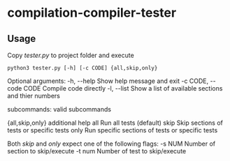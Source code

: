 compilation-compiler-tester
===========================
Usage
-----
Copy _tester.py_ to project folder and execute
```
python3 tester.py [-h] [-c CODE] {all,skip,only} 
```
Optional arguments:
  -h, --help            Show help message and exit
  -c CODE, --code CODE  Compile code directly
  -l, --list            Show a list of available sections and thier numbers

subcommands:
  valid subcommands

  {all,skip,only}       additional help
    all                 Run all tests (default)
    skip                Skip sections of tests or specific tests
    only                Run specific sections of tests or specific tests

  Both *skip* and *only* expect one of the following flags:
    -s NUM              Number of section to skip/execute
    -t num              Number of test to skip/execute